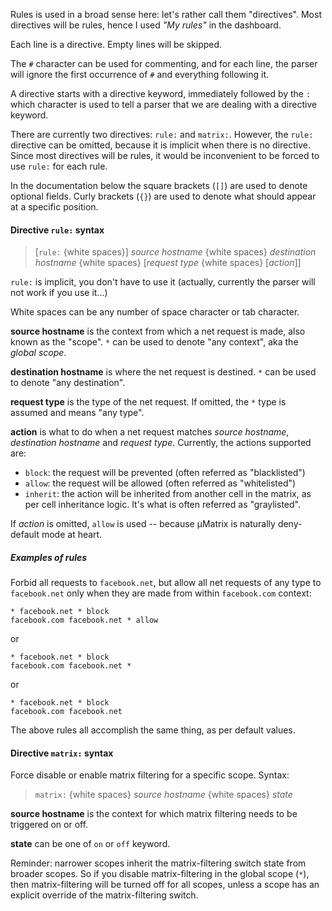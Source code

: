 Rules is used in a broad sense here: let's rather call them "directives". Most directives will be rules, hence I used _"My rules"_ in the dashboard.

Each line is a directive. Empty lines will be skipped.

The `#` character can be used for commenting, and for each line, the parser will ignore the first occurrence of `#` and everything following it.

A directive starts with a directive keyword, immediately followed by the `:` which character is used to tell a parser that we are dealing with a directive keyword.

There are currently two directives: `rule:` and `matrix:`. However, the `rule:` directive can be omitted, because it is implicit when there is no directive. Since most directives will be rules, it would be inconvenient to be forced to use `rule:` for each rule.

In the documentation below the square brackets (`[]`) are used to denote optional fields. Curly brackets (`{}`) are used to denote what should appear at a specific position.

#### Directive `rule:` syntax

> [`rule:` {white spaces}] _source hostname_ {white spaces} _destination hostname_ {white spaces} [_request type_ {white spaces} [_action_]]

`rule:` is implicit, you don't have to use it (actually, currently the parser will not work if you use it...)

White spaces can be any number of space character or tab character.

**source hostname** is the context from which a net request is made, also known as the "scope". `*` can be used to denote "any context", aka the _global scope_.

**destination hostname** is where the net request is destined. `*` can be used to denote "any destination".

**request type** is the type of the net request. If omitted, the `*` type is assumed and means "any type".

**action** is what to do when a net request matches _source hostname_, _destination hostname_ and _request type_. Currently, the actions supported are:
- `block`: the request will be prevented (often referred as "blacklisted")
- `allow`: the request will be allowed (often referred as "whitelisted")
- `inherit`: the action will be inherited from another cell in the matrix, as per cell inheritance logic. It's what is often referred as "graylisted".

If _action_ is omitted, `allow` is used -- because µMatrix is naturally deny-default mode at heart.

##### Examples of rules

Forbid all requests to `facebook.net`, but allow all net requests of any type to `facebook.net` only when they are made from within `facebook.com` context:

`* facebook.net * block`<br>
`facebook.com facebook.net * allow`<br>

or

`* facebook.net * block`<br>
`facebook.com facebook.net *`<br>

or

`* facebook.net * block`<br>
`facebook.com facebook.net`

The above rules all accomplish the same thing, as per default values.

#### Directive `matrix:` syntax

Force disable or enable matrix filtering for a specific scope. Syntax:

> `matrix:` {white spaces} _source hostname_ {white spaces} _state_

**source hostname** is the context for which matrix filtering needs to be triggered on or off.

**state** can be one of `on` or `off` keyword.

Reminder: narrower scopes inherit the matrix-filtering switch state from broader scopes. So if you disable matrix-filtering in the global scope (`*`), then matrix-filtering will be turned off for all scopes, unless a scope has an explicit override of the matrix-filtering switch.